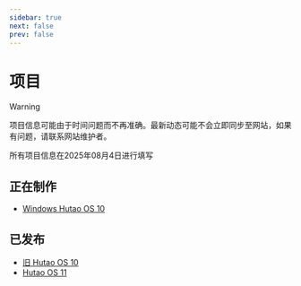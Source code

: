 ```yaml
---
sidebar: true
next: false
prev: false
---
```


# 项目

> [!WARNING]
>
> 项目信息可能由于时间问题而不再准确。最新动态可能不会立即同步至网站，如果有问题，请联系网站维护者。
> 
> 所有项目信息在2025年08月4日进行填写


## 正在制作

- [Windows Hutao OS 10](/project/os10.html)

## 已发布
- [旧 Hutao OS 10](/project/old-os10.html)
- [Hutao OS 11](/project/os11.html)
